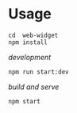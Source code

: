 # Usage
```
cd  web-widget
npm install
```

*development* 
```
npm run start:dev
``` 

*build and serve* 
```
npm start
``` 
